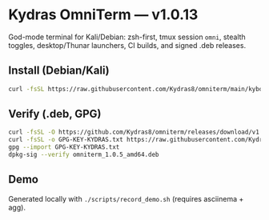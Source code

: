 # Kydras OmniTerm — v1.0.13

God-mode terminal for Kali/Debian: zsh-first, tmux session `omni`, stealth toggles, desktop/Thunar launchers, CI builds, and signed .deb releases.

## Install (Debian/Kali)
```bash
curl -fsSL https://raw.githubusercontent.com/Kydras8/omniterm/main/kyboost | zsh
```

## Verify (.deb, GPG)
```bash
curl -fsSL -O https://github.com/Kydras8/omniterm/releases/download/v1.0.9/omniterm_1.0.5_amd64.deb
curl -fsSL -o GPG-KEY-KYDRAS.txt https://raw.githubusercontent.com/Kydras8/omniterm/main/GPG-KEY-KYDRAS.txt
gpg --import GPG-KEY-KYDRAS.txt
dpkg-sig --verify omniterm_1.0.5_amd64.deb
```

## Demo
Generated locally with `./scripts/record_demo.sh` (requires asciinema + agg).
